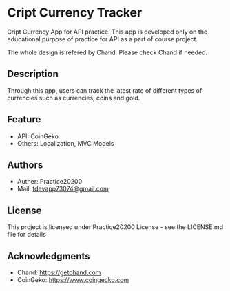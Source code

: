 # Cript Currency Tracker
Cript Currency App for API practice. This app is developed only on the educational purpose of practice for API as a part of course project. 

The whole design is refered by Chand. Please check Chand if needed.

## Description
Through this app, users can track the latest rate of different types of currencies such as currencies, coins and gold.


## Feature
* API: CoinGeko
* Others: Localization, MVC Models


## Authors
* Auther: Practice20200
* Mail: tdevapp73074@gmail.com


## License
This project is licensed under Practice20200 License - see the LICENSE.md file for details


## Acknowledgments
* Chand:
https://getchand.com
* CoinGeko:
https://www.coingecko.com
